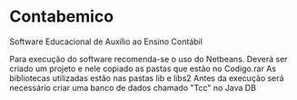 # Contabemico
Software Educacional de Auxílio ao Ensino Contábil

Para execução do software recomenda-se o uso do Netbeans.
Deverá ser criado um projeto e nele copiado as pastas que estão no Codigo.rar
As bibliotecas utilizadas estão nas pastas lib e libs2
Antes da execução será necessário criar uma banco de dados chamado "Tcc" no Java DB
